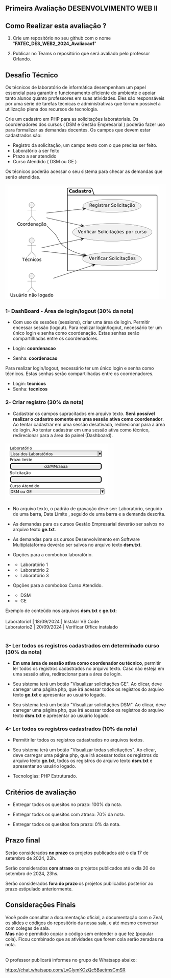 ## Primeira Avaliação DESENVOLVIMENTO WEB II



## Como Realizar esta avaliação ?

1. Crie um repositório no seu github com o nome "<b>FATEC_DES_WEB2_2024_Avaliacao1</b>"

2. Publicar no Teams o repositório que será avaliado pelo professor Orlando.

##  Desafio Técnico

Os técnicos de laboratório de informática desempenham um papel essencial para garantir o funcionamento eficiente do ambiente e apoiar tanto alunos quanto professores em suas atividades. Eles são responsáveis por uma série de tarefas técnicas e administrativas que tornam possível a utilização plena dos recursos de tecnologia.

Crie um cadastro em PHP para as solicitações laboratoriais. Os coordenadores dos cursos ( DSM e Gestão Empresarial ) poderão fazer uso para formalizar as demandas docentes. Os campos que devem estar cadastrados são: 

 - Registro da solicitação, um campo texto com o que precisa ser feito.
 - Laboratório a ser feito
 - Prazo a ser atendido
 - Curso Atendido ( DSM ou GE )

Os técnicos poderão acessar o seu sistema para checar as demandas que serão atendidas. 

![alt text](caso_uso.png)

### 1- DashBoard - Área de login/logout (30% da nota)
- Com uso de sessões (sessions), criar uma área de login. Permitir encessar sessão (logout). Para realizar login/logout, necessário ter um único login e senha como coordenação. Estas senhas serão compartilhadas entre os coordenadores.

- Login: <b>coordenacao</b>
- Senha: <b>coordenacao</b>

Para realizar login/logout, necessário ter um único login e senha como técnicos. Estas senhas serão compartilhadas entre os coordenadores.

- Login: <b>tecnicos</b>
- Senha: <b>tecnicos</b>

### 2- Criar registro (30% da nota)
- Cadastrar os campos supracitados em arquivo texto. <b>Será possível realizar o cadastro somente em uma sessão ativa como coordenador</b>. Ao tentar cadastrar em uma sessão desativada, redirecionar para a área de login. Ao tentar cadastrar em uma sessão ativa como técnico, redirecionar para a área do painel (Dashboard).

![alt text](tela_cadastro.png)

- No arquivo texto, o padrão de gravação deve ser: Laboratório, seguido de uma barra, Data Limite , seguido de uma barra e a demanda descrita.

- As demandas para os cursos Gestão Empresarial deverão ser salvos no arquivo texto <b>ge.txt</b>.

- As demandas para os cursos Desenvolvimento em Software Multiplataforma deverão ser salvos no arquivo texto <b>dsm.txt</b>.

- Opções para a combobox laboratório.
- - Laboratório 1 
- - Laboratório 2
- - Laboratório 3

- Opções para a combobox Curso Atendido.
- - DSM
- - GE

Exemplo de conteúdo nos arquivos <b>dsm.txt</b> e <b>ge.txt</b>:
<br><br>
Laboratorio1 | 18/09/2024 | Instalar VS Code
<br>
Laboratorio2 | 20/09/2024 | Verificar Office instalado
<br><br>

### 3- Ler todos os registros cadastrados em determinado curso (30% da nota)
- <b>Em uma área de sessão ativa como coordenador ou técnico</b>, permitir ler todos os registros cadastrados no arquivo texto. Caso não esteja em uma sessão ativa, redirecionar para a área de login.

- Seu sistema terá um botão "Visualizar solicitações GE". Ao clicar, deve carregar uma página php, que irá acessar todos os registros do arquivo texto <b>ge.txt</b> e apresentar ao usuário logado.

- Seu sistema terá um botão "Visualizar solicitações DSM". Ao clicar, deve carregar uma página php, que irá acessar todos os registros do arquivo texto <b>dsm.txt</b> e apresentar ao usuário logado.


### 4- Ler todos os registros cadastrados (10% da nota)

- Permitir ler todos os registros cadastrados no arquivos textos.

- Seu sistema terá um botão "Visualizar todas solicitações". Ao clicar, deve carregar uma página php, que irá acessar todos os registros do arquivo texto <b>ge.txt</b>, todos os registros do arquivo texto <b>dsm.txt</b>  e apresentar ao usuário logado.


- Tecnologias: PHP Estruturado.


## Critérios de avaliação

- Entregar todos os quesitos no prazo: 100% da nota.

- Entregar todos os quesitos com atraso: 70% da nota.

- Entregar todos os quesitos fora prazo: 0% da nota.

## Prazo final

Serão considerados <b>no prazo</b> os projetos publicados até o dia 17 de setembro de 2024, 23h.

Serão considerados <b>com atraso</b> os projetos publicados até o dia 20 de setembro de 2024, 23hs.

Serão considerados <b>fora do prazo </b> os projetos publicados posterior ao prazo estipulado anteriormente.

## Considerações Finais

Você pode consultar a documentação oficial, a documentação com o Zeal, os slides e códigos do repositório da nossa sala, e até mesmo conversar com colegas de sala.  
<b>Mas</b> não é permitido copiar o código sem entender o que fez (popular cola). Ficou combinado que as atividades que forem cola serão zeradas na nota.

<br>
O professor publicará informes no grupo de Whatsapp abaixo:

https://chat.whatsapp.com/LvGIymKOzQc5BaetmsGmSR


